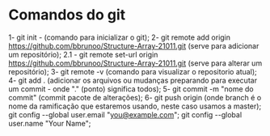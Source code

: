 # Comandos do git
1- git init - (comando para inicializar o git);
2- git remote add origin https://github.com/bbrunoo/Structure-Array-21011.git (serve para adicionar um repositório);
2.1 - git remote set-url origin https://github.com/bbrunoo/Structure-Array-21011.git (serve para alterar um repositório);
3- git remote -v (comando para visualizar o repositorio atual);
4- git add . (adicionar os arquivos ou mudanças preparando para executar um commit - onde "." (ponto) significa todos);
5- git commit -m "nome do commit" (commit pacote de alterações);
6- git push origin <branch> (onde branch é o nome da ramificação que estaremos usando, neste caso usamos a master);
git config --global user.email "you@example.com";
git config --global user.name "Your Name";
